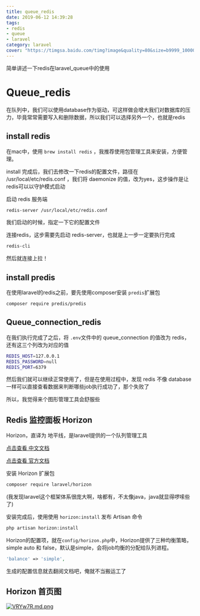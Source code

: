 ```yaml
---
title: queue_redis
date: 2019-06-12 14:39:28
tags:
- redis
- queue
- laravel
category: laravel
cover: "https://timgsa.baidu.com/timg?image&quality=80&size=b9999_10000&sec=1560331765778&di=522481821819089ea48fca4d5b684c84&imgtype=0&src=http%3A%2F%2Fpic3.16pic.com%2F00%2F04%2F35%2F16pic_435554_b.jpg"
---
```


简单讲述一下redis在laravel_queue中的使用
<!-- more -->

# Queue_redis

在队列中，我们可以使用database作为驱动，可这样做会增大我们对数据库的压力，毕竟常常需要写入和删除数据，所以我们可以选择另外一个，也就是redis



## install redis

在mac中，使用 `brew install redis` ，我推荐使用包管理工具来安装，方便管理。

install 完成后，我们去修改一下redis的配置文件，路径在 /usr/local/etc/redis.conf ，我们将 daemonize 的值，改为yes，这步操作是让redis可以以守护模式启动



启动 redis 服务端

```sh
redis-server /usr/local/etc/redis.conf
```

我们启动的时候，指定一下它的配置文件



连接redis，这步需要先启动 redis-server，也就是上一步一定要执行完成

```sh
redis-cli
```

然后就连接上拉！



## install predis

在使用laravel的redis之前，要先使用composer安装 `predis`扩展包

```sh
composer require predis/predis
```



## Queue_connection_redis

在我们执行完成了之后，将 `.env`文件中的 queue_connection 的值改为 redis，还有这三个列改为对应的值

```sh
REDIS_HOST=127.0.0.1
REDIS_PASSWORD=null
REDIS_PORT=6379
```

然后我们就可以继续正常使用了，但是在使用过程中，发现 redis 不像 database 一样可以直接查看数据来判断哪些job执行成功了，那个失败了

所以，我觉得来个图形管理工具会舒服些



## Redis 监控面板 Horizon

Horizon，直译为 地平线，是laravel提供的一个队列管理工具

[点击查看 中文文档](https://learnku.com/docs/laravel/5.8/horizon/3945)

[点击查看 官方文档](https://laravel.com/docs/5.8/horizon)



安装 Horizon 扩展包

```sh
composer require laravel/horizon
```

(我发现laravel这个框架体系很庞大啊，啥都有，不太像java，java就显得啰嗦些了)



安装完成后，使用使用 `horizon:install` 发布 Artisan 命令

```sh
php artisan horizon:install
```



Horizon的配置项，就在`config/horizon.php`中，Horizon提供了三种均衡策略，simple auto 和  false，默认是simple，会将job均衡的分配给队列进程。

```php
'balance' => 'simple',
```



生成的配置信息就去翻阅文档吧，俺就不当搬运工了

## Horizon 首页图

[![VRYw7R.md.png](https://s2.ax1x.com/2019/06/12/VRYw7R.md.png)](https://imgchr.com/i/VRYw7R)







